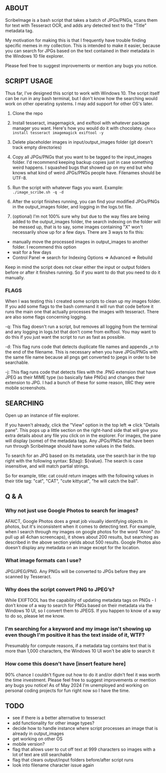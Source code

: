 ## ABOUT

ScribeImage is a bash script that takes a batch of JPGs/PNGs, scans them for text with Tesseract OCR, and adds any detected text to the "Title" metadata tag.

My motivation for making this is that I frequently have trouble finding specific memes in my collection. This is intended to make it easier, because you can search for JPGs based on the text contained in their metadata in the Windows 10 file explorer.

Please feel free to suggest improvements or mention any bugs you notice.

## SCRIPT USAGE

Thus far, I've designed this script to work with Windows 10. The script itself can be run in any bash terminal, but I don't know how the searching would work on other operating systems. I may add support for other OS's later.

1. Clone the repo
2. Install tesseract, imagemagick, and exiftool with whatever package manager you want. Here's how you would do it with chocolatey. `choco install tesseract imagemagick exiftool -y`

3. Delete placeholder images in input/output_images folder (git doesn't track empty directories)

4. Copy all JPGs/PNGs that you want to be tagged to the input_images folder. I'd recommend keeping backup copies just in case something weird happens. I squashed bugs that showed up on my end but who knows what kind of weird JPGs/PNGs people have. Filenames should be UTF-8.

5. Run the script with whatever flags you want. Example: `./image_scribe.sh -q -d`

6. After the script finishes running, you can find your modified JPGs/PNGs in the output_images folder, and logging in the logs.txt file.

7. (optional) I'm not 100% sure why but due to the way files are being added to the output_images folder, the search indexing on the folder will be messed up, that is to say, some images containing "X" won't necessarily show up for a few days. There are 3 ways to fix this:

- manually move the processed images in output_images to another folder. I recommend this option
- wait for a few days
- Control Panel => search for Indexing Options => Advanced => Rebuild

Keep in mind the script does not clear either the input or output folders before or after it finishes running. So if you want to do that you need to do it manually.

### FLAGS

When I was testing this I created some scripts to clean up my images folder. If you add some flags to the bash command it will run that code before it runs the main one that actually processes the images with tesseract. There are also some flags concerning logging.

-q: This flag doesn't run a script, but removes all logging from the terminal and any logging in logs.txt that don't come from exiftool. You may want to do this if you just want the script to run as fast as possible.

-d: This flag runs code that detects duplicate file names and appends _n to the end of the filename. This is necessary when you have JPGs/PNGs with the same file name because all pngs get converted to jpegs in order to be searchable.

-j: This flag runs code that detects files with the .PNG extension that have JPEG as their MIME type (so basically fake PNGs) and changes their extension to JPG. I had a bunch of these for some reason, IIRC they were mobile screenshots.

## SEARCHING

Open up an instance of file explorer.

If you haven't already, click the "View" option in the top left => click "Details pane". This pops up a little section on the right-hand side that will give you extra details about any file you click on in the explorer. For images, the pane will display (some) of the metadata tags. Any JPGs/PNGs that have been run through ScribeImage should have some values in the fields.

To search for an JPG based on its metadata, use the search bar in the top right with the following syntax: ${tag}: ${value}. The search is case insensitive, and will match partial strings.

So for example, title: cat could return images with the following values in their title tag: "cat", "CAT", "cute kittycat", "he will catch the ball".

## Q & A

### Why not just use Google Photos to search for images?

AFAICT, Google Photos does a great job visually identifying objects in photos, but it's inconsistent when it comes to detecting text. For example, when I search through my images on google photos for the word "Anon" (to pull up all 4chan screencaps), it shows about 200 results, but searching as described in the above section yields about 500 results. Google Photos also doesn't display any metadata on an image except for the location.

### What image formats can I use?

JPG/JPEG/PNG. Any PNGs will be converted to JPGs before they are scanned by Tesseract.

### Why does the script convert PNG to JPEG’s?

While EXIFTOOL has the capability of updating metadata tags on PNGs - I don’t know of a way to search for PNGs based on their metadata via the Windows 10 UI, so I convert them to JPEGS. If you happen to know of a way to do so, please let me know.

### I'm searching for a keyword and my image isn't showing up even though I'm positive it has the text inside of it, WTF?

Presumably for compute reasons, if a metadata tag contains text that is more than 1,000 characters, the Windows 10 UI won't be able to search it

### How come this doesn't have [insert feature here]

90% chance I couldn't figure out how to do it and/or didn't feel it was worth the time investment. Please feel free to suggest improvements or mention any bugs you notice! As of May 2024 I'm unemployed and working on personal coding projects for fun right now so I have the time.

## TODO

- see if there is a better alternative to tesseract
- add functionality for other image types?
- decide how to handle instance where script processes an image that is already in output_images
- get working on other OS
- mobile version?
- flag that allows user to cut off text at 999 characters so images with a lot of text are still searchable
- flag that clears output/input folders before/after script runs
- look into filename character issue again